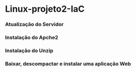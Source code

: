 ﻿# Linux-projeto2-IaC

### Atualização do Servidor
### Instalação do Apche2
### Instalação do Unzip
### Baixar, descompactar e instalar uma aplicação Web
